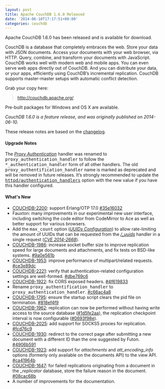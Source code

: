 ```yaml
---
layout: post
title: Apache CouchDB 1.6.0 Released
date: '2014-06-10T17:17:51+00:00'
categories: couchdb
---
```

<p>Apache CouchDB 1.6.0 has been released and is available for download.</p>

<p>CouchDB is a database that completely embraces the web. Store your data with JSON documents. Access your documents with your web browser, via HTTP. Query, combine, and transform your documents with JavaScript. CouchDB works well with modern web and mobile apps. You can even serve web apps directly out of CouchDB. And you can distribute your data, or your apps, efficiently using CouchDB’s incremental replication. CouchDB supports master-master setups with automatic conflict detection.</p>

<p>Grab your copy here:</p>

<blockquote>
<a href="http://couchdb.apache.org/">http://couchdb.apache.org/</a>
</blockquote>

<p>Pre-built packages for Windows and OS X are available.</p>

<p><em>CouchDB 1.6.0 is a feature release, and was originally published on 2014-06-10.</em></p>

<p>These release notes are based on the <a href="https://git-wip-us.apache.org/repos/asf?p=couchdb.git;a=blob_plain;f=share/doc/src/whatsnew/1.6.rst;hb=d1bc0a9cfe6e95b166131829b1b154027731a5d8">changelog</a>.</p>

<h4>Upgrade Notes</a></h4>

<p>The <a href="http://docs.couchdb.org/en/latest/api/server/authn.html#api-auth-proxy"><em>Proxy
Authentication</em></a> handler was renamed to <tt>proxy_authentication_handler</tt> to follow the
<tt>*_authentication_handler</tt> form of all other handlers. The old <tt>proxy_authentification_handler</tt>
name is marked as deprecated and will be removed in future releases. It&#8217;s strongly recommended
to update the <a href="http://docs.couchdb.org/en/latest/config/http.html#httpd/authentication_handlers" title="authentication_handlers"><tt class="xref config config-option docutils literal">httpd/authentication_handlers</tt></a>
option with the new value if you have this handler configured.</p>
</div>

<h4>What's New</h4>

<ul>
<li><a href="https://issues.apache.org/jira/browse/COUCHDB-2200">COUCHDB-2200</a>: support Erlang/OTP 17.0 <a href="https://git-wip-us.apache.org/repos/asf?p=couchdb.git;a=commit;h=35e16032">#35e16032</a></li>
<li>Fauxton: many improvements in our experimental new user interface, including
switching the code editor from CodeMirror to Ace as well as better support
for various browsers.</li>
<li>Add the <tt>max_count</tt> option (<a href="http://docs.couchdb.org/en/latest/config/misc.html#config-uuids"><em>UUIDs Configuration</em></a>) to allow rate-limiting
the amount of UUIDs that can be requested from the <a href="http://docs.couchdb.org/en/latest/api/server/common.html#api-server-uuids"><em>/_uuids</em></a>
handler in a single request (<a href="http://docs.couchdb.org/en/latest/cve/2014-2668.html#cve-2014-2668"><em>CVE 2014-2668</em></a>).</li>
<li><a href="https://issues.apache.org/jira/browse/COUCHDB-1986">COUCHDB-1986</a>: increase socket buffer size to improve replication speed
for large documents and attachments, and fix tests on BSD-like systems.
<a href="https://git-wip-us.apache.org/repos/asf?p=couchdb.git;a=commit;h=9a0e561b">#9a0e561b</a></li>
<li><a href="https://issues.apache.org/jira/browse/COUCHDB-1953">COUCHDB-1953</a>: improve performance of multipart/related requests.
<a href="https://git-wip-us.apache.org/repos/asf?p=couchdb.git;a=commit;h=ce3e89dc">#ce3e89dc</a></li>
<li><a href="https://issues.apache.org/jira/browse/COUCHDB-2221">COUCHDB-2221</a>: verify that authentication-related configuration settings
are well-formed. <a href="https://git-wip-us.apache.org/repos/asf?p=couchdb.git;a=commit;h=dbe769c6">#dbe769c6</a></li>
<li><a href="https://issues.apache.org/jira/browse/COUCHDB-1922">COUCHDB-1922</a>: fix CORS exposed headers. <a href="https://git-wip-us.apache.org/repos/asf?p=couchdb.git;a=commit;h=4f619833">#4f619833</a></li>
<li>Rename <tt>proxy_authentification_handler</tt> to <tt>proxy_authentication_handler</tt>.
<a href="https://git-wip-us.apache.org/repos/asf?p=couchdb.git;a=commit;h=c66ac4a8">#c66ac4a8</a></li>
<li><a href="https://issues.apache.org/jira/browse/COUCHDB-1795">COUCHDB-1795</a>: ensure the startup script clears the pid file on termination.
<a href="https://git-wip-us.apache.org/repos/asf?p=couchdb.git;a=commit;h=818ef4f9">#818ef4f9</a></li>
<li><a href="https://issues.apache.org/jira/browse/COUCHDB-1962">COUCHDB-1962</a>: replication can now be performed without having write access
to the source database (<a href="https://git-wip-us.apache.org/repos/asf?p=couchdb.git;a=commit;h=1d5fe2aa">#1d5fe2aa</a>), the replication checkpoint
interval is now configurable (<a href="https://git-wip-us.apache.org/repos/asf?p=couchdb.git;a=commit;h=0693f98e">#0693f98e</a>).</li>
<li><a href="https://issues.apache.org/jira/browse/COUCHDB-2025">COUCHDB-2025</a>: add support for SOCKS5 proxies for replication.
<a href="https://git-wip-us.apache.org/repos/asf?p=couchdb.git;a=commit;h=fcd76c9">#fcd76c9</a></li>
<li><a href="https://issues.apache.org/jira/browse/COUCHDB-1930">COUCHDB-1930</a>: redirect to the correct page after submitting a new document
with a different ID than the one suggested by Futon. <a href="https://git-wip-us.apache.org/repos/asf?p=couchdb.git;a=commit;h=4906b591">#4906b591</a></li>
<li><a href="https://issues.apache.org/jira/browse/COUCHDB-1923">COUCHDB-1923</a>: add support for <cite>attachments</cite> and <cite>att_encoding_info</cite> options
(formerly only available on the documents API) to the view API.
<a href="https://git-wip-us.apache.org/repos/asf?p=couchdb.git;a=commit;h=ca41964b">#ca41964b</a></li>
<li><a href="https://issues.apache.org/jira/browse/COUCHDB-1647">COUCHDB-1647</a>: for failed replications originating from a document in the
<cite>_replicator</cite> database, store the failure reason in the document.
<a href="https://git-wip-us.apache.org/repos/asf?p=couchdb.git;a=commit;h=08cac68b">#08cac68b</a></li>
<li>A number of improvements for the documentation.</li>
</ul>
